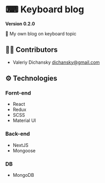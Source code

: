 # ⌨ Keyboard blog

**Version 0.2.0**

📃 My own blog on keyboard topic

## 👨‍💻 Contributors

- Valeriy Dichansky <dichansky@gmail.com>

## ⚙ Technologies
### Fornt-end
  - React
  - Redux
  - SCSS
  - Material UI
### Back-end
  - NextJS
  - Mongoose
### DB
  - MongoDB
